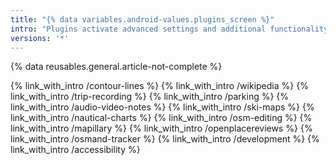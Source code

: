 ```yaml
---
title: "{% data variables.android-values.plugins_screen %}"
intro: "Plugins activate advanced settings and additional functionality for OsmAnd like trip recording, showing terrain data on the map, street views by Mapillary, offline Wikipedia articles on the map and etc."
versions: '*'
---
```

{% data reusables.general.article-not-complete %}

{% link_with_intro /contour-lines %}
{% link_with_intro /wikipedia %}
{% link_with_intro /trip-recording %}
{% link_with_intro /parking %}
{% link_with_intro /audio-video-notes %}
{% link_with_intro /ski-maps %}
{% link_with_intro /nautical-charts %}
{% link_with_intro /osm-editing %}
{% link_with_intro /mapillary %}
{% link_with_intro /openplacereviews %}
{% link_with_intro /osmand-tracker %}
{% link_with_intro /development %}
{% link_with_intro /accessibility %}

